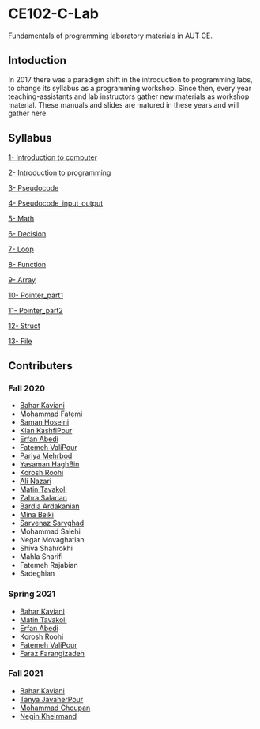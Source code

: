 # CE102-C-Lab

Fundamentals of programming laboratory materials in AUT CE.

## Intoduction

In 2017 there was a paradigm shift in the introduction to programming labs, to change its syllabus as a programming workshop.
Since then, every year teaching-assistants and lab instructors gather new materials as workshop material.
These manuals and slides are matured in these years and will gather here.

## Syllabus

[1- Introduction to computer](./Lab/1-Introduction)

[2- Introduction to programming](./Lab/2-Introduction)

[3- Pseudocode](./Lab/3-pseudocode)

[4- Pseudocode_input_output](./Lab/4-pseudocode_input_output)

[5- Math](./Lab/5-math)

[6- Decision](./Lab/6-decision)

[7- Loop](./Lab/7-loop)

[8- Function](./Lab/8-function)

[9- Array](./Lab/9-Array)

[10- Pointer_part1](./Lab/10-Pointer_part1)

[11- Pointer_part2](./Lab/11-Pointer_part2)

[12- Struct](./Lab/12-Struct)

[13- File](./Lab/13-File)

## Contributers

### Fall 2020
- [Bahar Kaviani](https://github.com/baharkaviani)
- [Mohammad Fatemi](https://github.com/smf8)
- [Saman Hoseini](https://github.com/saman2000hoseini)
- [Kian KashfiPour](https://github.com/kian79)
- [Erfan Abedi](https://github.com/theerfan)
- [Fatemeh ValiPour](https://github.com/fatemehvalipour)
- [Pariya Mehrbod](https://github.com/pariyamd)
- [Yasaman HaghBin](https://github.com/yasamanhbn)
- [Korosh Roohi](https://github.com/KoroshRH)
- [Ali Nazari](https://github.com/AliNazariii)
- [Matin Tavakoli](https://github.com/MatinTavakoli)
- [Zahra Salarian](https://github.com/zahrasalarian)
- [Bardia Ardakanian](https://github.com/bardia-ardakanian)
- [Mina Beiki](https://github.com/mina-beiki)
- [Sarvenaz Sarvghad](https://github.com/sarvenaz-srv)
- Mohammad Salehi
- Negar Movaghatian
- Shiva Shahrokhi
- Mahla Sharifi
- Fatemeh Rajabian
- Sadeghian

### Spring 2021
- [Bahar Kaviani](https://github.com/baharkaviani)
- [Matin Tavakoli](https://github.com/MatinTavakoli)
- [Erfan Abedi](https://github.com/theerfan)
- [Korosh Roohi](https://github.com/KoroshRH)
- [Fatemeh ValiPour](https://github.com/fatemehvalipour)
- [Faraz Farangizadeh](https://github.com/farazff)


### Fall 2021
- [Bahar Kaviani](https://github.com/baharkaviani)
- [Tanya JavaherPour](https://github.com/tanya-jp)
- [Mohammad Choupan](https://github.com/mohamadch91)
- [Negin Kheirmand](https://github.com/neginkheirmand)
